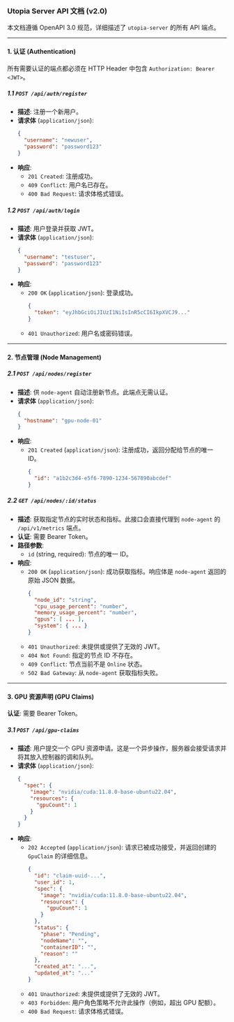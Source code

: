 ### Utopia Server API 文档 (v2.0)

本文档遵循 OpenAPI 3.0 规范，详细描述了 `utopia-server` 的所有 API 端点。

---

#### **1. 认证 (Authentication)**

所有需要认证的端点都必须在 HTTP Header 中包含 `Authorization: Bearer <JWT>`。

##### **1.1 `POST /api/auth/register`**

*   **描述**: 注册一个新用户。
*   **请求体** (`application/json`):
    ```json
    {
      "username": "newuser",
      "password": "password123"
    }
    ```
*   **响应**:
    *   `201 Created`: 注册成功。
    *   `409 Conflict`: 用户名已存在。
    *   `400 Bad Request`: 请求体格式错误。

##### **1.2 `POST /api/auth/login`**

*   **描述**: 用户登录并获取 JWT。
*   **请求体** (`application/json`):
    ```json
    {
      "username": "testuser",
      "password": "password123"
    }
    ```
*   **响应**:
    *   `200 OK` (`application/json`): 登录成功。
        ```json
        {
          "token": "eyJhbGciOiJIUzI1NiIsInR5cCI6IkpXVCJ9..."
        }
        ```
    *   `401 Unauthorized`: 用户名或密码错误。

---

#### **2. 节点管理 (Node Management)**

##### **2.1 `POST /api/nodes/register`**

*   **描述**: 供 `node-agent` 自动注册新节点。此端点无需认证。
*   **请求体** (`application/json`):
    ```json
    {
      "hostname": "gpu-node-01"
    }
    ```
*   **响应**:
    *   `201 Created` (`application/json`): 注册成功，返回分配给节点的唯一 ID。
        ```json
        {
          "id": "a1b2c3d4-e5f6-7890-1234-567890abcdef"
        }
        ```

##### **2.2 `GET /api/nodes/:id/status`**

*   **描述**: 获取指定节点的实时状态和指标。此接口会直接代理到 `node-agent` 的 `/api/v1/metrics` 端点。
*   **认证**: 需要 Bearer Token。
*   **路径参数**:
    *   `id` (string, required): 节点的唯一 ID。
*   **响应**:
    *   `200 OK` (`application/json`): 成功获取指标。响应体是 `node-agent` 返回的原始 JSON 数据。
        ```json
        {
          "node_id": "string",
          "cpu_usage_percent": "number",
          "memory_usage_percent": "number",
          "gpus": [ ... ],
          "system": { ... }
        }
        ```
    *   `401 Unauthorized`: 未提供或提供了无效的 JWT。
    *   `404 Not Found`: 指定的节点 ID 不存在。
    *   `409 Conflict`: 节点当前不是 `Online` 状态。
    *   `502 Bad Gateway`: 从 `node-agent` 获取指标失败。

---

#### **3. GPU 资源声明 (GPU Claims)**

**认证**: 需要 Bearer Token。

##### **3.1 `POST /api/gpu-claims`**

*   **描述**: 用户提交一个 GPU 资源申请。这是一个异步操作，服务器会接受请求并将其放入控制器的调和队列。
*   **请求体** (`application/json`):
    ```json
    {
      "spec": {
        "image": "nvidia/cuda:11.8.0-base-ubuntu22.04",
        "resources": {
          "gpuCount": 1
        }
      }
    }
    ```
*   **响应**:
    *   `202 Accepted` (`application/json`): 请求已被成功接受，并返回创建的 `GpuClaim` 的详细信息。
        ```json
        {
          "id": "claim-uuid-...",
          "user_id": 1,
          "spec": {
            "image": "nvidia/cuda:11.8.0-base-ubuntu22.04",
            "resources": {
              "gpuCount": 1
            }
          },
          "status": {
            "phase": "Pending",
            "nodeName": "",
            "containerID": "",
            "reason": ""
          },
          "created_at": "...",
          "updated_at": "..."
        }
        ```
    *   `401 Unauthorized`: 未提供或提供了无效的 JWT。
    *   `403 Forbidden`: 用户角色策略不允许此操作（例如，超出 GPU 配额）。
    *   `400 Bad Request`: 请求体格式错误。